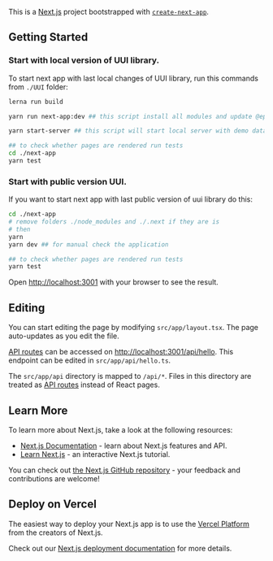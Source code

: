 This is a [Next.js](https://nextjs.org/) project bootstrapped with [`create-next-app`](https://github.com/vercel/next.js/tree/canary/packages/create-next-app).

## Getting Started

### Start with local version of UUI library.

To start next app with last local changes of UUI library, run this commands from ` ./UUI ` folder:

```bash
lerna run build

yarn run next-app:dev ## this script install all modules and update @epam modules with local changes and run application for manual check

yarn start-server ## this script will start local server with demo data on port 5000

## to check whether pages are rendered run tests
cd ./next-app
yarn test
```

### Start with public version UUI.

If you want to start next app with last public version of uui library do this:

```bash
cd ./next-app
# remove folders ./node_modules and ./.next if they are is
# then
yarn
yarn dev ## for manual check the application

## to check whether pages are rendered run tests
yarn test

```

Open [http://localhost:3001](http://localhost:3001) with your browser to see the result.

## Editing

You can start editing the page by modifying `src/app/layout.tsx`. The page auto-updates as you edit the file.

[API routes](https://nextjs.org/docs/api-routes/introduction) can be accessed on [http://localhost:3001/api/hello](http://localhost:3000/api/hello). This endpoint can be edited in `src/app/api/hello.ts`.

The `src/app/api` directory is mapped to `/api/*`. Files in this directory are treated as [API routes](https://nextjs.org/docs/api-routes/introduction) instead of React pages.

## Learn More

To learn more about Next.js, take a look at the following resources:

- [Next.js Documentation](https://nextjs.org/docs) - learn about Next.js features and API.
- [Learn Next.js](https://nextjs.org/learn) - an interactive Next.js tutorial.

You can check out [the Next.js GitHub repository](https://github.com/vercel/next.js/) - your feedback and contributions are welcome!

## Deploy on Vercel

The easiest way to deploy your Next.js app is to use the [Vercel Platform](https://vercel.com/new?utm_medium=default-template&filter=next.js&utm_source=create-next-app&utm_campaign=create-next-app-readme) from the creators of Next.js.

Check out our [Next.js deployment documentation](https://nextjs.org/docs/deployment) for more details.
